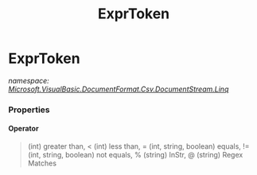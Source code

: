 ﻿---
title: ExprToken
---

# ExprToken
_namespace: [Microsoft.VisualBasic.DocumentFormat.Csv.DocumentStream.Linq](N-Microsoft.VisualBasic.DocumentFormat.Csv.DocumentStream.Linq.html)_





### Properties

#### Operator
> (int) greater than, 
 < (int) less than, 
 = (int, string, boolean) equals, 
 != (int, string, boolean) not equals, 
 % (string) InStr, 
 @ (string) Regex Matches

